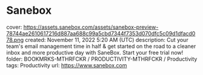# Sanebox

cover: https://assets.sanebox.com/assets/sanebox-preview-78744ae2610617216d887aa688c99a5cbd7344f7353d070dfc5c09d1dfacd078.png
created: November 11, 2022 5:20 AM (UTC)
description: Cut your team's email management time in half & get started on the road to a cleaner inbox and more productive day with SaneBox. Start your free trial now!
folder: BOOKMRKS-MTHRFCKR / PRODUCTIVITY-MTHRFCKR / Productivity
tags: Productivity
url: https://www.sanebox.com